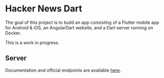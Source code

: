 # Hacker News Dart

The goal of this project is to build an app consisting of a Flutter mobile app for Android & iOS, an AngularDart website, and a Dart server running on Docker.

This is a work in progress.


## Server

Documentation and official endpoints are available [here](aqueduct/).
